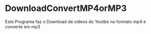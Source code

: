 # DownloadConvertMP4orMP3
Este Programa faz o Download de videos do Youtbe no formato mp4 e converte em mp3

